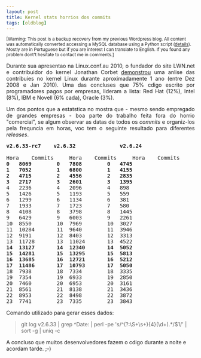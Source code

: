 ```yaml
---
layout: post
title: Kernel stats horrios dos commits
tags: [oldblog]
---
```


<small>[Warning: This post is a backup recovery from my previous Wordpress blog. All content was automatically converted accessing a MySQL database using a Python script (<a href="http://maluta.github.io/blog/convert-wordpress-to-jekyll/">details</a>). Mostly are in Portuguese but if you are interest I can translate to English. If you found any problem dont't hesitate to contact me in comments.]</small>



<p align="justify">
Durante sua apresentao na Linux.conf.au 2010, o fundador do site LWN.net e contribuidor do kernel Jonathan Corbet <a href="http://www.lca2010.org.nz/programme/schedule/view_talk/50141?day=wednesday">demonstrou</a> uma anlise das contribuies no kernel Linux durante aproximadamente 1 ano (entre Dez 2008 e Jan 2010). Uma das concluses  que 75% cdigo  escrito por programadores pagos por empresas, lideram a lista: Red Hat (12%), Intel (8%), IBM e Novell (6% cada), Oracle (3%). 
<p>
<p align="justify">
Um dos pontos que a estatstica no mostra  que - mesmo sendo empregado de grandes empresas - boa parte do trabalho  feita fora do horrio "comercial", se algum observar as datas de todos os <em>commits</em> e organiz-los pela frequncia em horas, voc tem o seguinte resultado para diferentes <em>releases</em>. 
</p> 

<pre>
<strong>v2.6.33-rc7	</strong>	<strong>v2.6.32</strong>			  <strong>v2.6.24</strong>	

Hora	Commits		Hora	Commits		Hora	Commits
<strong>0	8069		0	7808		0	4745
1	7052		1	6800		1	4155
2	4715		2	4556		2	2835
3	2717		3	2601		3	1395</strong>
4	2236		4	2096		4	898
5	1426		5	1193		5	559
6	1299		6	1134		6	381
7	1933		7	1723		7	580
8	4108		8	3798		8	1445
9	6429		9	6003		9	2261
10	8550		10	7969		10	3027
11	10284		11	9640		11	3946
12	9191		12	8403		12	3313
13	11728		13	11024		13	4522
<strong>14	13127		14	12340		14	5052
15	14281		15	13295		15	5813
16	13685		16	12721		16	5212
17	11486		17	10793		17	5050</strong>
18	7938		18	7334		18	3335
19	7354		19	6933		19	2850
20	7460		20	6953		20	3161
21	8561		21	8138		21	3436
22	8953		22	8498		22	3872
23	7741		23	7335		23	3843
</pre>
Comando utilizado para gerar esses dados:
<blockquote>
git log v2.6.33 | grep ^Date: | perl -pe 's/^(?:\S+\s+){4}(\d+).*/$1/' | sort -g | uniq -c
</blockquote>

A concluso  que muitos desenvolvedores fazem o cdigo durante a noite e acordam tarde. ;-)
